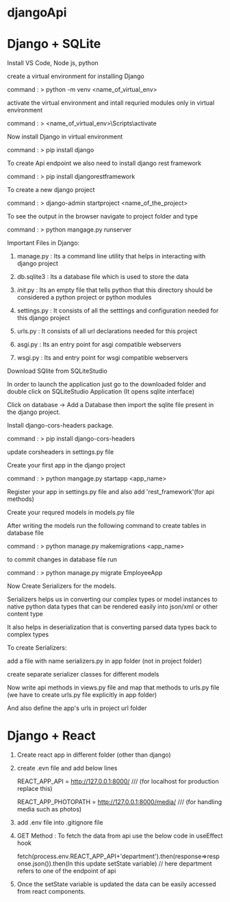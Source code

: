 # djangoApi

# Django + SQLite

Install VS Code, Node js, python

create a virtual environment for installing Django

command : > python -m venv <name_of_virtual_env>

activate the virtual environment and intall requried modules only in virtual environment

command : > <name_of_virtual_env>\Scripts\activate

Now install Django in virtual environment

command : > pip install django

To create Api endpoint we also need to install django rest framework

command : > pip install djangorestframework

To create a new django project

command : > django-admin startproject <name_of_the_project>

To see the output in the browser navigate to project folder and type

command : > python mangage.py runserver

Important Files in Django:

1. manage.py : Its a command line utility that helps in interacting with django project

2. db.sqlite3 : Its a database file which is used to store the data

3. _init_.py : Its an empty file that tells python that this directory should be considered a python project or python modules

4. settings.py : It consists of all the setttings and configuration needed for this django project
 
5. urls.py : It consists of all url declarations needed for this project
 
6. asgi.py : Its an entry point for asgi compatible webservers
 
7. wsgi.py : Its and entry point for wsgi compatible webservers



Download SQlite from SQLiteStudio

In order to launch the application just go to the downloaded folder and double click on SQLiteStudio Application (It opens sqlite interface)

Click on database ->  Add a Database then import the sqlite file present in the django project.

Install django-cors-headers package.

command : > pip install django-cors-headers

update corsheaders in settings.py file 


Create your first app in the django project

command : > python mangage.py startapp <app_name>

Register your app in settings.py file and also add 'rest_framework'(for api methods)


Create your requred models in models.py file


After writing the models run the following command to create tables in database file

command : > python manage.py makemigrations <app_name>

to commit changes in database file run

command : > python manage.py migrate EmployeeApp


Now Create Serializers for the models.

Serializers helps us in converting our complex types  or model instances to native python data types that can be rendered easily into json/xml or other content type

It also helps in deserialization that is converting parsed data types back to complex types


To create Serializers:

add a file with name serializers.py in app folder (not in project folder)

create separate serializer classes for different models


Now write api methods in views.py file and map that methods to urls.py file (we have to create urls.py file explicitly in app folder)

And also define the app's urls in project url folder



# Django + React 

1. Create react app in different folder (other than django)


2. create .evn file and add below lines


    REACT_APP_API = http://127.0.0.1:8000/  /// (for localhost for production replace this)
    
    REACT_APP_PHOTOPATH = http://127.0.0.1:8000/media/  /// (for handling media such as photos)
    
3. add .env file into .gitignore file


4. GET Method : To fetch the data from api use the below code in useEffect hook

    fetch(process.env.REACT_APP_API+'department').then(response=>response.json()).then(In this update setState variable) 
    // here department refers to one of the endpoint of api
    
5. Once the setState variable is updated the data can be easily accessed from react components.

